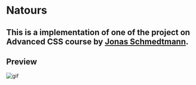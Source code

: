 # Natours
## This is a implementation of one of the project on Advanced CSS course by [Jonas Schmedtmann](https://github.com/jonasschmedtmann).

## Preview
![gif](https://github.com/eduardomoroni/code-challenges/blob/master/frontend/Natours/img/natours-high.gif)
